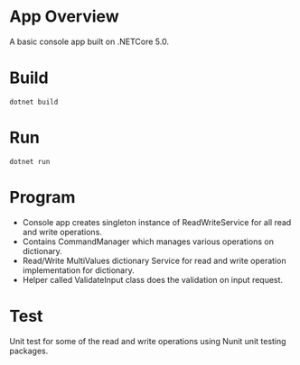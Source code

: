 # App Overview

A basic console app built on .NETCore 5.0.

# Build

`dotnet build`

# Run

`dotnet run`

# Program

- Console app creates singleton instance of ReadWriteService for all read and write operations.
- Contains CommandManager which manages various operations on dictionary.
- Read/Write MultiValues dictionary Service for read and write operation implementation for dictionary.
- Helper called ValidateInput class does the validation on input request.

# Test
Unit test for some of the read and write operations using Nunit unit testing packages.